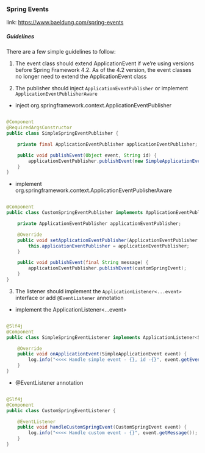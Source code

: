 ### Spring Events

link: https://www.baeldung.com/spring-events

##### Guidelines

There are a few simple guidelines to follow:

1. The event class should extend ApplicationEvent if we’re using versions before Spring Framework 4.2. As of the 4.2
   version, the event classes no longer need to extend the ApplicationEvent class


2. The publisher should inject `ApplicationEventPublisher` or implement `ApplicationEventPublisherAware`

* inject org.springframework.context.ApplicationEventPublisher

```java

@Component
@RequiredArgsConstructor
public class SimpleSpringEventPublisher {

    private final ApplicationEventPublisher applicationEventPublisher;

    public void publishEvent(Object event, String id) {
        applicationEventPublisher.publishEvent(new SimpleApplicationEvent(this, event, id));
    }
}

```

* implement org.springframework.context.ApplicationEventPublisherAware

```java

@Component
public class CustomSpringEventPublisher implements ApplicationEventPublisherAware {

    private ApplicationEventPublisher applicationEventPublisher;

    @Override
    public void setApplicationEventPublisher(ApplicationEventPublisher applicationEventPublisher) {
        this.applicationEventPublisher = applicationEventPublisher;
    }

    public void publishEvent(final String message) {
        applicationEventPublisher.publishEvent(customSpringEvent);
    }
}
```

3. The listener should implement the `ApplicationListener<...event>` interface or add `@EventListener` annotation

* implement the ApplicationListener<...event>

```java

@Slf4j
@Component
public class SimpleSpringEventListener implements ApplicationListener<SimpleApplicationEvent> {

    @Override
    public void onApplicationEvent(SimpleApplicationEvent event) {
        log.info("<<<< Handle simple event - {}, id -{}", event.getEvent(), event.getId());
    }
}
```

* @EventListener annotation

```java

@Slf4j
@Component
public class CustomSpringEventListener {

    @EventListener
    public void handleCustomSpringEvent(CustomSpringEvent event) {
        log.info("<<<< Handle custom event - {}", event.getMessage());
    }
}
```